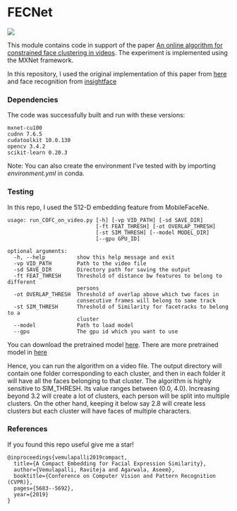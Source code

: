 # FECNet

<img src="figures/2.png" />

This module contains code in support of the paper [An online algorithm for constrained face clustering in videos](https://tanayag.com/Pub_files/Kulshreshtha_Online_face.pdf). The experiment is implemented using the MXNet framework.

In this repository, I used the original implementation of this paper from [here](https://github.com/ankuPRK/COFC) and face recognition from [insightface](https://github.com/deepinsight/insightface)
### Dependencies

The code was successfully built and run with these versions:

```
mxnet-cu100
cudnn 7.6.5
cudatoolkit 10.0.130
opencv 3.4.2
scikit-learn 0.20.3

```
Note: You can also create the environment I've tested with by importing _environment.yml_ in conda.

### Testing
In this repo, I used the 512-D embedding feature from MobileFaceNe.

```
usage: run_COFC_on_video.py [-h] [-vp VID_PATH] [-sd SAVE_DIR]
                            [-ft FEAT_THRESH] [-ot OVERLAP_THRESH]
                            [-st SIM_THRESH] [--model MODEL_DIR]
                            [--gpu GPU_ID] 

optional arguments:
  -h, --help          show this help message and exit
  -vp VID_PATH        Path to the video file
  -sd SAVE_DIR        Directory path for saving the output
  -ft FEAT_THRESH     Threshold of distance bw features to belong to different
                      persons
  -ot OVERLAP_THRESH  Threshold of overlap above which two faces in
                      consecutive frames will belong to same track
  -st SIM_THRESH      Threshold of Similarity for facetracks to belong to a
                      cluster
  --model             Path to load model
  --gpu               The gpu id which you want to use
```



You can download the pretrained model [here](https://drive.google.com/drive/folders/10P9kIRYKodIGs7Vgv64aQYu9G1A3ofpC?usp=sharing). There are more pretrained model in [here](https://github.com/deepinsight/insightface/wiki/Model-Zoo)

Hence, you can run the algorithm on a video file. The output directory will contain one folder corresponding to each cluster, and then in each folder it will have all the faces belonging to that cluster. The algorithm is highly sensitive to SIM_THRESH. Its value ranges between (0.0, 4.0). Increasing beyond 3.2 will create a lot of clusters, each person will be split into multiple clusters. On the other hand, keeping it below say 2.8 will create less clusters but each cluster will have faces of multiple characters.


### References

If you found this repo useful give me a star!

```
@inproceedings{vemulapalli2019compact,
  title={A Compact Embedding for Facial Expression Similarity},
  author={Vemulapalli, Raviteja and Agarwala, Aseem},
  booktitle={Conference on Computer Vision and Pattern Recognition (CVPR)},
  pages={5683--5692},
  year={2019}
}
```
